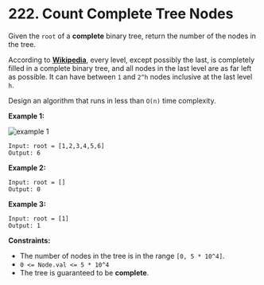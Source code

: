 # 222. Count Complete Tree Nodes

Given the `root` of a **complete** binary tree, return the number of the nodes in the tree.

According to **[Wikipedia](http://en.wikipedia.org/wiki/Binary_tree#Types_of_binary_trees)**, every level, except possibly the last, is completely filled in a  complete binary tree, and all nodes in the last level are as far left as possible. It can have between `1` and `2^h` nodes inclusive at the last level `h`.

Design an algorithm that runs in less than `O(n)` time complexity.

**Example 1:**

![example 1](https://assets.leetcode.com/uploads/2021/01/14/complete.jpg)

```()
Input: root = [1,2,3,4,5,6]
Output: 6
```

**Example 2:**

```()
Input: root = []
Output: 0
```

**Example 3:**

```()
Input: root = [1]
Output: 1
```

**Constraints:**

- The number of nodes in the tree is in the range `[0, 5 * 10^4]`.
- `0 <= Node.val <= 5 * 10^4`
- The tree is guaranteed to be **complete**.
